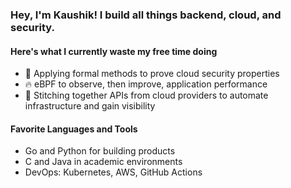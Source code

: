 ### Hey, I'm Kaushik! I build all things backend, cloud, and security.

#### Here's what I currently waste my free time doing
- 🔐 Applying formal methods to prove cloud security properties
- 🔥 eBPF to observe, then improve, application performance
- 🔮 Stitching together APIs from cloud providers to automate infrastructure and gain visibility

#### Favorite Languages and Tools
- Go and Python for building products
- C and Java in academic environments
- DevOps: Kubernetes, AWS, GitHub Actions
